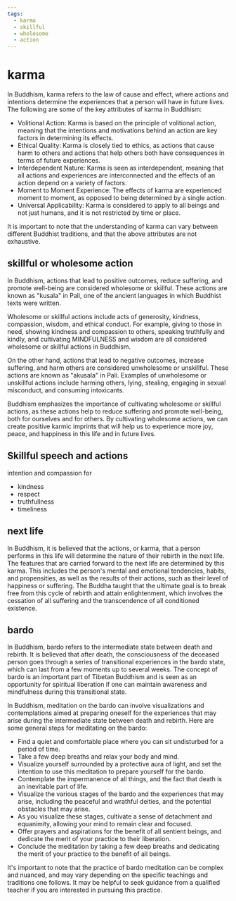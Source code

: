 ```yaml
---
tags:
  - karma 
  - skillful 
  - wholesome 
  - action 
---
```

# karma

In Buddhism, karma refers to the law of cause and effect, where actions and intentions determine the experiences that a person will have in future lives. The following are some of the key attributes of karma in Buddhism:

- Volitional Action: Karma is based on the principle of volitional action, meaning that the intentions and motivations behind an action are key factors in determining its effects.
- Ethical Quality: Karma is closely tied to ethics, as actions that cause harm to others and actions that help others both have consequences in terms of future experiences.
- Interdependent Nature: Karma is seen as interdependent, meaning that all actions and experiences are interconnected and the effects of an action depend on a variety of factors.
- Moment to Moment Experience: The effects of karma are experienced moment to moment, as opposed to being determined by a single action.
- Universal Applicability: Karma is considered to apply to all beings and not just humans, and it is not restricted by time or place.

It is important to note that the understanding of karma can vary between different Buddhist traditions, and that the above attributes are not exhaustive.

## skillful or wholesome action

In Buddhism, actions that lead to positive outcomes, reduce suffering, and promote well-being are considered wholesome or skillful. These actions are known as "kusala" in Pali, one of the ancient languages in which Buddhist texts were written.

Wholesome or skillful actions include acts of generosity, kindness, compassion, wisdom, and ethical conduct. For example, giving to those in need, showing kindness and compassion to others, speaking truthfully and kindly, and cultivating MINDFULNESS and wisdom are all considered wholesome or skillful actions in Buddhism.

On the other hand, actions that lead to negative outcomes, increase suffering, and harm others are considered unwholesome or unskillful. These actions are known as "akusala" in Pali. Examples of unwholesome or unskillful actions include harming others, lying, stealing, engaging in sexual misconduct, and consuming intoxicants.

Buddhism emphasizes the importance of cultivating wholesome or skillful actions, as these actions help to reduce suffering and promote well-being, both for ourselves and for others. By cultivating wholesome actions, we can create positive karmic imprints that will help us to experience more joy, peace, and happiness in this life and in future lives.

## Skillful speech and actions

intention and compassion for

- kindness
- respect
- truthfullness
- timeliness

## next life

In Buddhism, it is believed that the actions, or karma, that a person performs in this life will determine the nature of their rebirth in the next life. The features that are carried forward to the next life are determined by this karma. This includes the person's mental and emotional tendencies, habits, and propensities, as well as the results of their actions, such as their level of happiness or suffering. The Buddha taught that the ultimate goal is to break free from this cycle of rebirth and attain enlightenment, which involves the cessation of all suffering and the transcendence of all conditioned existence.

## bardo

In Buddhism, bardo refers to the intermediate state between death and rebirth. It is believed that after death, the consciousness of the deceased person goes through a series of transitional experiences in the bardo state, which can last from a few moments up to several weeks. The concept of bardo is an important part of Tibetan Buddhism and is seen as an opportunity for spiritual liberation if one can maintain awareness and mindfulness during this transitional state.

In Buddhism, meditation on the bardo can involve visualizations and contemplations aimed at preparing oneself for the experiences that may arise during the intermediate state between death and rebirth. Here are some general steps for meditating on the bardo:

- Find a quiet and comfortable place where you can sit undisturbed for a period of time.
- Take a few deep breaths and relax your body and mind.
- Visualize yourself surrounded by a protective aura of light, and set the intention to use this meditation to prepare yourself for the bardo.
- Contemplate the impermanence of all things, and the fact that death is an inevitable part of life.
- Visualize the various stages of the bardo and the experiences that may arise, including the peaceful and wrathful deities, and the potential obstacles that may arise.
- As you visualize these stages, cultivate a sense of detachment and equanimity, allowing your mind to remain clear and focused.
- Offer prayers and aspirations for the benefit of all sentient beings, and dedicate the merit of your practice to their liberation.
- Conclude the meditation by taking a few deep breaths and dedicating the merit of your practice to the benefit of all beings.

It's important to note that the practice of bardo meditation can be complex and nuanced, and may vary depending on the specific teachings and traditions one follows. It may be helpful to seek guidance from a qualified teacher if you are interested in pursuing this practice.
